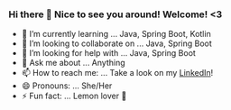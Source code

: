 ### Hi there 👋 Nice to see you around! Welcome! <3 


- 🌱 I’m currently learning ... Java, Spring Boot, Kotlin
- 👯 I’m looking to collaborate on ... Java, Spring Boot
- 🤔 I’m looking for help with ... Java, Spring Boot
- 💬 Ask me about ... Anything
- 📫 How to reach me: ... Take a look on my [LinkedIn](https://www.linkedin.com/in/amne-fredo/)!
- 😄 Pronouns: ... She/Her
- ⚡ Fun fact: ... Lemon lover 🍋

